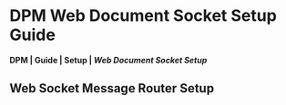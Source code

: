 # DPM Web Document Socket Setup Guide
**DPM \| Guide \| Setup \| *Web Document Socket Setup***  

## Web Socket Message Router Setup